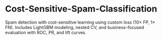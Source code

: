 # Cost-Sensitive-Spam-Classification
Spam detection with cost-sensitive learning using custom loss (10× FP, 1× FN). Includes LightGBM modeling, nested CV, and business-focused evaluation with ROC, PR, and lift curves.
